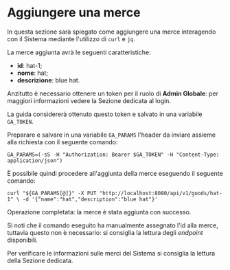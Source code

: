 # Aggiungere una merce

In questa sezione sarà spiegato come aggiungere una merce interagendo con il Sistema mediante l'utilizzo di `curl` e `jq`.

La merce aggiunta avrà le seguenti caratteristiche:

- **id**: hat-1;
- **nome**: hat;
- **descrizione**: blue hat.

Anzitutto è necessario ottenere un token per il ruolo di **Admin Globale**: per maggiori informazioni vedere la Sezione dedicata al login.

La guida considererà ottenuto questo token e salvato in una variabile `GA_TOKEN`.

Preparare e salvare in una variabile `GA_PARAMS` l'header da inviare assieme alla richiesta con il seguente comando:

`GA_PARAMS=(-sS -H "Authorization: Bearer $GA_TOKEN" -H "Content-Type: application/json")`

È possibile quindi procedere all'aggiunta della merce eseguendo il seguente comando:

`curl "${GA_PARAMS[@]}" -X PUT "http://localhost:8080/api/v1/goods/hat-1" \
  -d '{"name":"hat","description":"blue hat"}'`

Operazione completata: la merce è stata aggiunta con successo.

Si noti che il comando eseguito ha manualmente assegnato l'id alla merce, tuttavia questo non è necessario: si consiglia la lettura degli _endpoint_ disponibili.

Per verificare le informazioni sulle merci del Sistema si consiglia la lettura della Sezione dedicata.
